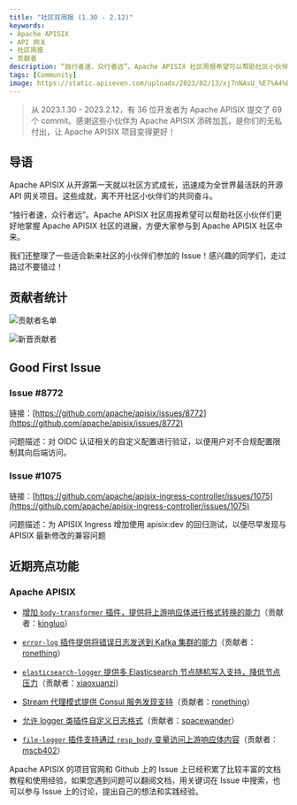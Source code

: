 ```yaml
---
title: "社区双周报 (1.30 - 2.12)"
keywords: 
- Apache APISIX
- API 网关
- 社区周报
- 贡献者
description: “独行者速，众行者远”。Apache APISIX 社区周报希望可以帮助社区小伙伴们更好地掌握 Apache APISIX 社区的进展，方便大家参与到 Apache APISIX 社区中来。
tags: [Community]
image: https://static.apiseven.com/uploads/2023/02/13/xj7nNAsU_%E7%A4%BE%E5%8C%BA%E5%8F%8C%E5%91%A8%E6%8A%A5-%E5%A4%B4%E5%9B%BE-03%E5%91%A8.png
---
```


> 从 2023.1.30 - 2023.2.12，有 36 位开发者为 Apache APISIX 提交了 69 个 commit。感谢这些小伙伴为 Apache APISIX 添砖加瓦，是你们的无私付出，让 Apache APISIX 项目变得更好！

<!--truncate-->

## 导语

Apache APISIX 从开源第一天就以社区方式成长，迅速成为全世界最活跃的开源 API 网关项目。这些成就，离不开社区小伙伴们的共同奋斗。

“独行者速，众行者远”。Apache APISIX 社区周报希望可以帮助社区小伙伴们更好地掌握 Apache APISIX 社区的进展，方便大家参与到 Apache APISIX 社区中来。

我们还整理了一些适合新来社区的小伙伴们参加的 Issue！感兴趣的同学们，走过路过不要错过！

## 贡献者统计

![贡献者名单](https://static.apiseven.com/uploads/2023/02/13/atGiY8KB_%E7%A4%BE%E5%8C%BA%E5%8F%8C%E5%91%A8%E6%8A%A5-%E8%B4%A1%E7%8C%AE%E8%80%85%E6%B5%B7%E6%8A%A5-03%E5%91%A8.png)

![新晋贡献者](https://static.apiseven.com/uploads/2023/02/13/duMIjv3Z_%E7%A4%BE%E5%8C%BA%E5%8F%8C%E5%91%A8%E6%8A%A5-%E6%96%B0%E6%99%8B%E6%B5%B7%E6%8A%A5-03%E5%91%A8.png)

## Good First Issue

### Issue #8772

链接：[https://github.com/apache/apisix/issues/8772](https://github.com/apache/apisix/issues/8772)

问题描述：对 OIDC 认证相关的自定义配置进行验证，以便用户对不合规配置限制其向后端访问。

### Issue #1075

链接：[https://github.com/apache/apisix-ingress-controller/issues/1075](https://github.com/apache/apisix-ingress-controller/issues/1075)

问题描述：为 APISIX Ingress 增加使用 apisix:dev 的回归测试，以便尽早发现与 APISIX 最新修改的兼容问题

## 近期亮点功能

### Apache APISIX

- [增加 `body-transformer` 插件，提供将上游响应体进行格式转换的能力](https://github.com/apache/apisix/pull/8766)（贡献者：[kingluo](https://github.com/kingluo)）

- [`error-log` 插件提供将错误日志发送到 Kafka 集群的能力](https://github.com/apache/apisix/pull/8693)（贡献者：[ronething](https://github.com/ronething)）

- [`elasticsearch-logger` 提供多 Elasticsearch 节点随机写入支持，降低节点压力](https://github.com/apache/apisix/pull/8604)（贡献者：[xiaoxuanzi](https://github.com/xiaoxuanzi)）

- [Stream 代理模式提供 Consul 服务发现支持](https://github.com/apache/apisix/pull/8696)（贡献者：[ronething](https://github.com/ronething)）

- [允许 logger 类插件自定义日志格式](https://github.com/apache/apisix/pull/8806)（贡献者：[spacewander](https://github.com/spacewander)）

- [`file-logger` 插件支持通过 `resp_body` 变量访问上游响应体内容](https://github.com/apache/apisix/pull/8711)（贡献者：[mscb402](https://github.com/mscb402)）

Apache APISIX 的项目官网和 Github 上的 Issue 上已经积累了比较丰富的文档教程和使用经验，如果您遇到问题可以翻阅文档，用关键词在 Issue 中搜索，也可以参与 Issue 上的讨论，提出自己的想法和实践经验。

